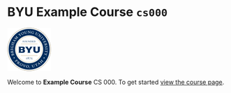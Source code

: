 # BYU **Example Course** `cs000`

![byu](byuLogo.png)

Welcome to **Example Course** CS 000. To get started [view the course page](https://github.com/csinstructiontemplate/examplecourse).
